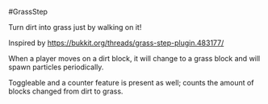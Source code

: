 #GrassStep

Turn dirt into grass just by walking on it!

Inspired by https://bukkit.org/threads/grass-step-plugin.483177/

When a player moves on a dirt block, it will change to a grass block and will spawn particles periodically.

Toggleable and a counter feature is present as well; counts the amount of blocks changed from dirt to grass.